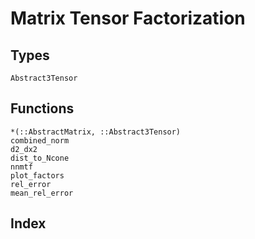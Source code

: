 # Matrix Tensor Factorization

## Types
```@docs
Abstract3Tensor
```

## Functions

```@docs
*(::AbstractMatrix, ::Abstract3Tensor)
combined_norm
d2_dx2
dist_to_Ncone
nnmtf
plot_factors
rel_error
mean_rel_error
```

## Index

```@index
```
